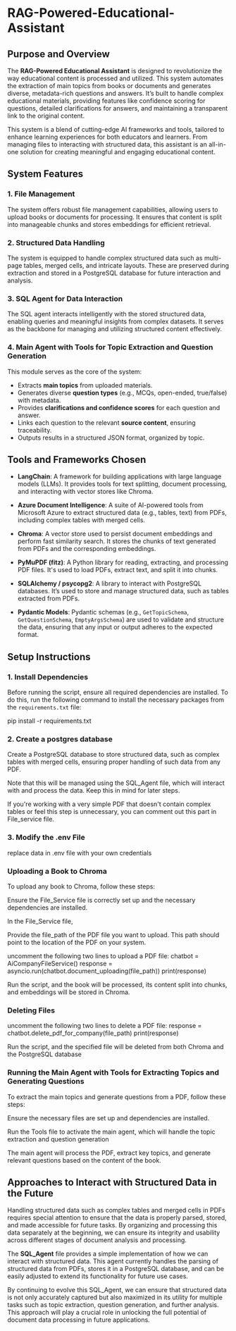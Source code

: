 # RAG-Powered-Educational-Assistant

## Purpose and Overview

The **RAG-Powered Educational Assistant** is designed to revolutionize the way educational content is processed and utilized. This system automates the extraction of main topics from books or documents and generates diverse, metadata-rich questions and answers. It’s built to handle complex educational materials, providing features like confidence scoring for questions, detailed clarifications for answers, and maintaining a transparent link to the original content.

This system is a blend of cutting-edge AI frameworks and tools, tailored to enhance learning experiences for both educators and learners. From managing files to interacting with structured data, this assistant is an all-in-one solution for creating meaningful and engaging educational content.


## System Features

### 1. **File Management**
The system offers robust file management capabilities, allowing users to upload books or documents for processing. It ensures that content is split into manageable chunks and stores embeddings for efficient retrieval.

### 2. **Structured Data Handling**
The system is equipped to handle complex structured data such as multi-page tables, merged cells, and intricate layouts. These are preserved during extraction and stored in a PostgreSQL database for future interaction and analysis.

### 3. **SQL Agent for Data Interaction**
The SQL agent interacts intelligently with the stored structured data, enabling queries and meaningful insights from complex datasets. It serves as the backbone for managing and utilizing structured content effectively.

### 4. **Main Agent with Tools for Topic Extraction and Question Generation**
This module serves as the core of the system:
- Extracts **main topics** from uploaded materials.
- Generates diverse **question types** (e.g., MCQs, open-ended, true/false) with metadata.
- Provides **clarifications and confidence scores** for each question and answer.
- Links each question to the relevant **source content**, ensuring traceability.
- Outputs results in a structured JSON format, organized by topic.


## Tools and Frameworks Chosen

- **LangChain**: A framework for building applications with large language models (LLMs). It provides tools for text splitting, document processing, and interacting with vector stores like Chroma.
  
- **Azure Document Intelligence**: A suite of AI-powered tools from Microsoft Azure to extract structured data (e.g., tables, text) from PDFs, including complex tables with merged cells.

- **Chroma**: A vector store used to persist document embeddings and perform fast similarity search. It stores the chunks of text generated from PDFs and the corresponding embeddings.

- **PyMuPDF (fitz)**: A Python library for reading, extracting, and processing PDF files. It's used to load PDFs, extract text, and split it into chunks.

- **SQLAlchemy / psycopg2**: A library to interact with PostgreSQL databases. It’s used to store and manage structured data, such as tables extracted from PDFs.
  
- **Pydantic Models**: Pydantic schemas (e.g., `GetTopicSchema`, `GetQuestionSchema`, `EmptyArgsSchema`) are used to validate and structure the data, ensuring that any input or output adheres to the expected format.


## Setup Instructions

### 1. Install Dependencies

Before running the script, ensure all required dependencies are installed. To do this, run the following command to install the necessary packages from the `requirements.txt` file:

pip install -r requirements.txt

### 2. Create a postgres database
Create a PostgreSQL database to store structured data, such as complex tables with merged cells, ensuring proper handling of such data from any PDF.

Note that this will be managed using the SQL_Agent file, which will interact with and process the data. Keep this in mind for later steps.

If you're working with a very simple PDF that doesn't contain complex tables or feel this step is unnecessary, you can comment out this part in File_service file.

### 3. Modify the .env File
replace data in .env file with your own credentials

### Uploading a Book to Chroma
To upload any book to Chroma, follow these steps:

Ensure the File_Service file is correctly set up and the necessary dependencies are installed.

In the File_Service file, 

Provide the file_path of the PDF file you want to upload. This path should point to the location of the PDF on your system.

uncomment the following two lines to upload a PDF file:
chatbot = AiCompanyFileService()
response = asyncio.run(chatbot.document_uploading(file_path))
print(response)

Run the script, and the book will be processed, its content split into chunks, and embeddings will be stored in Chroma.



### Deleting Files
uncomment the following two lines to delete a PDF file:
response = chatbot.delete_pdf_for_company(file_path)
print(response)

Run the script, and the specified file will be deleted from both Chroma and the PostgreSQL database



### Running the Main Agent with Tools for Extracting Topics and Generating Questions
To extract the main topics and generate questions from a PDF, follow these steps:

Ensure the necessary files are set up and dependencies are installed.

Run the Tools file to activate the main agent, which will handle the topic extraction and question generation

The main agent will process the PDF, extract key topics, and generate relevant questions based on the content of the book.


## Approaches to Interact with Structured Data in the Future

Handling structured data such as complex tables and merged cells in PDFs requires special attention to ensure that the data is properly parsed, stored, and made accessible for future tasks. By organizing and processing this data separately at the beginning, we can ensure its integrity and usability across different stages of document analysis and processing.

The **SQL_Agent** file provides a simple implementation of how we can interact with structured data. This agent currently handles the parsing of structured data from PDFs, stores it in a PostgreSQL database, and can be easily adjusted to extend its functionality for future use cases. 

By continuing to evolve this SQL_Agent, we can ensure that structured data is not only accurately captured but also maximized in its utility for multiple tasks such as topic extraction, question generation, and further analysis. This approach will play a crucial role in unlocking the full potential of document data processing in future applications.









